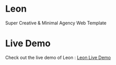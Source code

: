 ﻿# Leon
 Super Creative & Minimal Agency Web Template
# Live Demo
Check out the live demo of Leon : [Leon Live Demo](https://abdelsalam-ebrahim.github.io/Leon/) 
